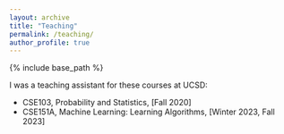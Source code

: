 ```yaml
---
layout: archive
title: "Teaching"
permalink: /teaching/
author_profile: true
---
```


{% include base_path %}

I was a teaching assistant for these courses at UCSD:

- CSE103, Probability and Statistics, [Fall 2020]
- CSE151A, Machine Learning: Learning Algorithms, [Winter 2023, Fall 2023]


